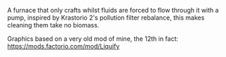 A furnace that only crafts whilst fluids are forced to flow through it with a pump,
inspired by Krastorio 2's pollution filter rebalance, this makes cleaning them take no biomass.

Graphics based on a very old mod of mine, the 12th in fact: https://mods.factorio.com/mod/Liquify
